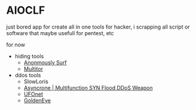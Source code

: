 # AIOCLF
just bored app for create all in one tools for hacker, i scrapping all script or software that maybe usefull for pentest, etc

for now 
- hiding tools
  - [Anonmously Surf](https://github.com/Und3rf10w/kali-anonsurf)
  - [Multitor](https://github.com/trimstray/multitor)
- ddos tools
  - SlowLoris
  - [Asyncrone | Multifunction SYN Flood DDoS Weapon](https://github.com/fatihsnsy/aSYNcrone)
  - [UFOnet](https://github.com/epsylon/ufonet)
  - [GoldenEye](https://github.com/jseidl/GoldenEye)

